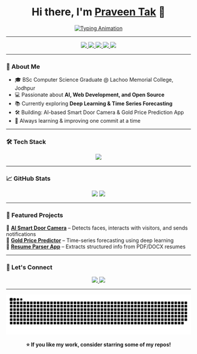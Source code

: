 <!-- Profile Header with Typing Animation -->
<h1 align="center">
  Hi there, I'm <a href="https://github.com/TAK-PRAVEEN" target="_blank">Praveen Tak</a> 👋
</h1>
<p align="center">
  <a href="https://git.io/typing-svg" target="_blank">
    <img src="https://readme-typing-svg.herokuapp.com?size=24&center=true&vCenter=true&width=500&lines=Data+Scientist;Machine+Learning+Enthusiast;MCA+Artificial+Intelligence+and+Data+Science+Student;Open+Source+Contributor" alt="Typing Animation">
  </a>
</p>

---

<!-- Badges -->
<p align="center">
  <a href="mailto:praveentak715@gmail.com" target="_blank">
    <img src="https://img.shields.io/badge/Email-D14836?style=for-the-badge&logo=gmail&logoColor=white" />
  </a>
  <a href="https://tak-praveen.github.io/PraveenTak_Portfolio/" target="_blank">
    <img src="https://img.shields.io/badge/Portfolio-FF5722?style=for-the-badge&logo=google-chrome&logoColor=white" />
  </a>
  <a href="https://linktr.ee/Praveen.Tak" target="_blank">
    <img src="https://img.shields.io/badge/Linktree-39E09B?style=for-the-badge&logo=linktree&logoColor=white" />
  </a>
  <a href="https://www.linkedin.com/in/praveentak/" target="_blank">
    <img src="https://img.shields.io/badge/LinkedIn-0077B5?style=for-the-badge&logo=linkedin&logoColor=white" />
  </a>
  <a href="https://github.com/TAK-PRAVEEN" target="_blank">
    <img src="https://img.shields.io/github/followers/TAK-PRAVEEN?label=Follow&style=for-the-badge" />
  </a>
</p>

---

### 🚀 About Me
- 🎓 BSc Computer Science Graduate @ Lachoo Memorial College, Jodhpur  
- 💻 Passionate about **AI, Web Development, and Open Source**  
- 📚 Currently exploring **Deep Learning & Time Series Forecasting**  
- 🛠️ Building: AI-based Smart Door Camera & Gold Price Prediction App  
- 🌱 Always learning & improving one commit at a time  

---

### 🛠️ Tech Stack
<p align='center'>
  <img src="https://skillicons.dev/icons?i=python,flask,html,css,js,sql,powerbi,excel,docker,mongodb,git,vscode&perline=6" />
</p>

---

### 📈 GitHub Stats
<p align="center">
  <img src="https://github-readme-stats.vercel.app/api?username=TAK-PRAVEEN&show_icons=true&theme=tokyonight" height="180"/>
  <img src="https://github-readme-stats.vercel.app/api/top-langs/?username=TAK-PRAVEEN&layout=compact&theme=tokyonight" height="180"/>
</p>

---

### 🌟 Featured Projects
  🔹 [**AI Smart Door Camera**](#) – Detects faces, interacts with visitors, and sends notifications  
  🔹 [**Gold Price Predictor**](#) – Time-series forecasting using deep learning  
  🔹 [**Resume Parser App**](#) – Extracts structured info from PDF/DOCX resumes  

---

### 🤝 Let's Connect
<p align="center">
  <a href="mailto:praveentak715@gmail.com" target="_blank">
    <img src="https://img.shields.io/badge/Email%20Me-8B0000?style=for-the-badge&logo=gmail&logoColor=white" />
  </a>
  <a href="https://www.linkedin.com/in/praveentak/" target="_blank">
    <img src="https://img.shields.io/badge/LinkedIn%20Profile-0e76a8?style=for-the-badge&logo=linkedin&logoColor=white" />
  </a>
</p>

---

<!-- Animated Footer -->
<p align="center">
  <img src="https://raw.githubusercontent.com/TAK-PRAVEEN/TAK-PRAVEEN/output/github-contribution-grid-snake.svg" alt="snake animation" />
</p>

<p align="center">
  <b>⭐ If you like my work, consider starring some of my repos!</b>
</p>

